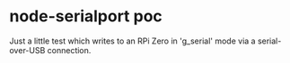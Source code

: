 # node-serialport poc

Just a little test which writes to an RPi Zero in 'g_serial' mode via a serial-over-USB connection.